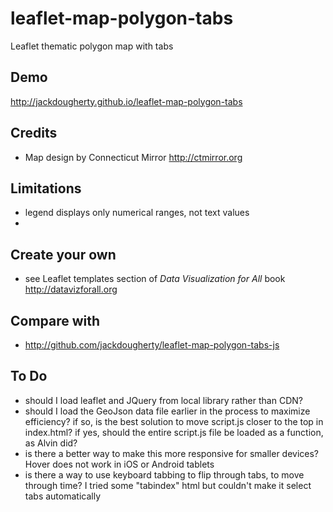 # leaflet-map-polygon-tabs
Leaflet thematic polygon map with tabs

## Demo
http://jackdougherty.github.io/leaflet-map-polygon-tabs

## Credits
- Map design by Connecticut Mirror http://ctmirror.org

## Limitations
- legend displays only numerical ranges, not text values
- 
## Create your own
- see Leaflet templates section of *Data Visualization for All* book http://datavizforall.org

## Compare with
- http://github.com/jackdougherty/leaflet-map-polygon-tabs-js

## To Do
- should I load leaflet and JQuery from local library rather than CDN?
- should I load the GeoJson data file earlier in the process to maximize efficiency? if so, is the best solution to move script.js closer to the top in index.html? if yes, should the entire script.js file be loaded as a function, as Alvin did?
- is there a better way to make this more responsive for smaller devices? Hover does not work in iOS or Android tablets
- is there a way to use keyboard tabbing to flip through tabs, to move through time? I tried some "tabindex" html but couldn't make it select tabs automatically 
